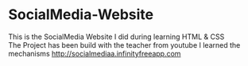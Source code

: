 # SocialMedia-Website
This is the SocialMedia Website I did during learning HTML &amp; CSS <br/>
The Project has been build with the teacher from youtube I learned the mechanisms
http://socialmediaa.infinityfreeapp.com
